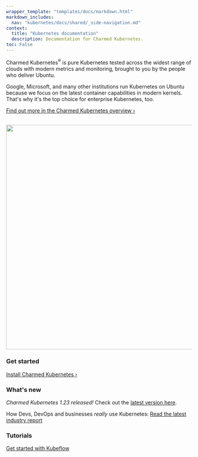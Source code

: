 ```yaml
---
wrapper_template: "templates/docs/markdown.html"
markdown_includes:
  nav: "kubernetes/docs/shared/_side-navigation.md"
context:
  title: "Kubernetes documentation"
  description: Documentation for Charmed Kubernetes.
toc: False
---
```


 Charmed Kubernetes<sup>&reg;</sup> is pure Kubernetes tested across the widest range of clouds with modern metrics and monitoring, brought to you by the people who deliver Ubuntu.

Google, Microsoft, and many other institutions run Kubernetes on Ubuntu because we focus on the latest container capabilities in modern kernels. That's why it's the top choice for enterprise Kubernetes, too.

[Find out more in the Charmed Kubernetes overview&nbsp;&rsaquo;](/kubernetes/docs/overview)

<img src="https://assets.ubuntu.com/v1/843c77b6-juju-at-a-glace.svg" width="608" alt="" style="margin-top: 1rem;">

<div class="p-strip is-shallow">
  <div class="row p-divider">
    <div class="col-3 p-divider__block">
      <h3>Get started</h3>
      <p><a href="/kubernetes/docs/quickstart">Install Charmed Kubernetes&nbsp;&rsaquo;</a></p>
    </div>
    <div class="col-3 p-divider__block">
      <h3>What's new</h3>
      <p><em>Charmed Kubernetes 1.23 released!</em> Check out the <a class="p-link--external" href="/kubernetes/docs/1.23/components">latest version here</a>.</p>
      <p>How Devs, DevOps and businesses <em>really</em> use Kubernetes: <a href="https://juju.is/cloud-native-kubernetes-usage-report-2021">Read the latest industry report</a></p>
    </div>
    <div class="col-3 p-divider__block">
      <h3>Tutorials</h3>
      <p><a class="p-link--external" href="/tutorials/get-started-kubeflow#0">Get started with Kubeflow</a></p>
    </div>
  </div>
</div>
